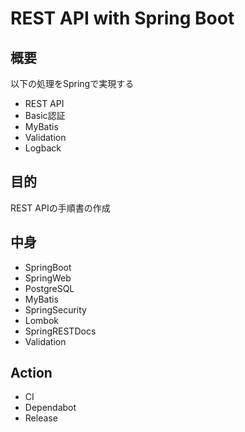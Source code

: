 # REST API with Spring Boot

## 概要
 以下の処理をSpringで実現する
 - REST API
 - Basic認証
 - MyBatis
 - Validation
 - Logback

## 目的
 REST APIの手順書の作成

## 中身
 - SpringBoot
 - SpringWeb
 - PostgreSQL
 - MyBatis
 - SpringSecurity
 - Lombok
 - SpringRESTDocs
 - Validation

## Action
 - CI
 - Dependabot
 - Release
